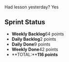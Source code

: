 Had lesson yesterday? Yes

## Sprint Status
-   **Weekly Backlog**64 points
-   **Daily Backlog**2 points
-   **Daily Done**9 points
-   **Weekly Done**42 points
-   **TOTAL:****116 points**